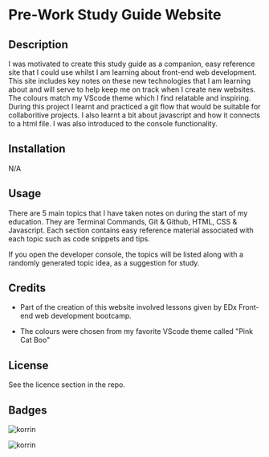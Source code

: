 # Pre-Work Study Guide Website

## Description

I was motivated to create this study guide as a companion, easy reference site that I could use whilst I am learning about front-end web development. This site includes key notes on these new technologies that I am learning about and will serve to help keep me on track when I create new websites. The colours match my VScode theme which I find relatable and inspiring. During this project I learnt and practiced a git flow that would be suitable for collaboritive projects. I also learnt a bit about javascript and how it connects to a html file. I was also introduced to the console functionality. 



## Installation

N/A

## Usage

There are 5 main topics that I have taken notes on during the start of my education. They are Terminal Commands, Git & Github, HTML, CSS & Javascript. Each section contains easy reference material associated with each topic such as code snippets and tips. 

If you open the developer console, the topics will be listed along with a randomly generated topic idea, as a suggestion for study. 


## Credits

- Part of the creation of this website involved lessons given by EDx Front-end web development bootcamp. 

- The colours were chosen from my favorite VScode theme called "Pink Cat Boo"

## License

See the licence section in the repo. 



## Badges
![korrin](https://img.shields.io/github/languages/count/korrin-f/prework-study-guide)

![korrin](https://img.shields.io/github/languages/top/Korrin-F/prework-study-guide)

